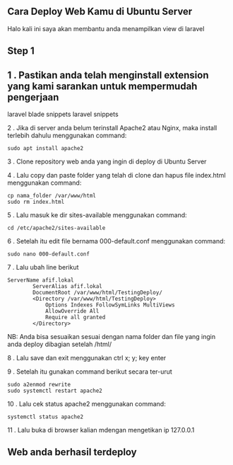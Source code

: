 ## Cara Deploy Web Kamu di Ubuntu Server
Halo kali ini saya akan membantu anda menampilkan view di laravel

**Step 1**
--
1 . Pastikan anda telah menginstall extension yang kami sarankan untuk mempermudah pengerjaan
--
laravel blade snippets
laravel snippets

2 . Jika di server anda belum terinstall Apache2 atau Nginx, maka install terlebih dahulu menggunakan command:
```
sudo apt install apache2
```
3 . Clone repository web anda yang ingin di deploy di Ubuntu Server

4 . Lalu copy dan paste folder yang telah di clone dan hapus file index.html menggunakan command:
```
cp nama_folder /var/www/html
sudo rm index.html
```
5 . Lalu masuk ke dir sites-available menggunakan command:
```
cd /etc/apache2/sites-available
```
6 . Setelah itu edit file bernama 000-default.conf menggunakan command:
```
sudo nano 000-default.conf
```
7 . Lalu ubah line berikut 
```
ServerName afif.lokal
        ServerAlias afif.lokal
        DocumentRoot /var/www/html/TestingDeploy/
        <Directory /var/www/html/TestingDeploy>
            Options Indexes FollowSymLinks MultiViews
            AllowOverride All
            Require all granted
        </Directory>
```
NB: Anda bisa sesuaikan sesuai dengan nama folder dan file yang ingin anda deploy dibagian setelah /html/

8 . Lalu save dan exit menggunakan ctrl x; y; key enter

9 . Setelah itu gunakan command berikut secara ter-urut
```
sudo a2enmod rewrite
sudo systemctl restart apache2
```
10 . Lalu cek status apache2 menggunakan command:
```
systemctl status apache2
```
11 . Lalu buka di browser kalian mdengan mengetikan ip 127.0.0.1

## Web anda berhasil terdeploy ##
